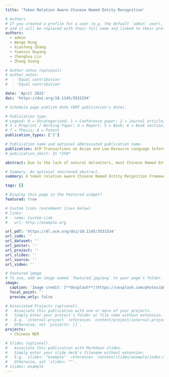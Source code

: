 ```yaml
---
title: 'Token Relation Aware Chinese Named Entity Recognition'

# Authors
# If you created a profile for a user (e.g. the default `admin` user), write the username (folder name) here
# and it will be replaced with their full name and linked to their profile.
authors:
  - admin
  - Wenge Rong
  - Xiaofeng Zhang
  - Yuanxin Ouyang
  - Chenghua Lin
  - Zhang Xiong

# Author notes (optional)
# author_notes:
#  - 'Equal contribution'
#  - 'Equal contribution'

date: 'April 2022'
doi: 'https://doi.org/10.1145/3531534'

# Schedule page publish date (NOT publication's date).

# Publication type.
# Legend: 0 = Uncategorized; 1 = Conference paper; 2 = Journal article;
# 3 = Preprint / Working Paper; 4 = Report; 5 = Book; 6 = Book section;
# 7 = Thesis; 8 = Patent
publication_types: ['2']

# Publication name and optional abbreviated publication name.
publication: ACM Transactions on Asian and Low-Resource Language Information Processing
# publication_short: In *ICW*

abstract: Due to the lack of natural delimiters, most Chinese Named Entity Recognition (NER) approaches are character-based and utilize an external lexicon to leverage the word-level information. Although they have achieved promising results, the latent words they introduced are still non-contextualized. In this paper, we investigate three relations, i.e, adjacent relation between characters, character co-occurrence relation between latent words, and dependency relation among tokens, to address this issue. Specifically, we first establish the local context for latent words and then propose a masked self-attention mechanism to incorporate such local contextual information. Besides, since introducing external knowledge such as lexicon and dependency relation inevitably brings in some noises, we propose a gated information controller to handle this problem. Extensive experimental results show that the proposed approach surpasses most similar methods on public datasets and demonstrates its promising potential.

# Summary. An optional shortened abstract.
summary: A token relation aware Chinese Named Entity Recgnition Framework.

tags: []

# Display this page in the Featured widget?
featured: true

# Custom links (uncomment lines below)
# links:
# - name: Custom Link
#   url: http://example.org

url_pdf: 'https://dl.acm.org/doi/10.1145/3531534'
url_code: ''
url_dataset: ''
url_poster: ''
url_project: ''
url_slides: ''
url_source: ''
url_video: ''

# Featured image
# To use, add an image named `featured.jpg/png` to your page's folder.
image:
  caption: 'Image credit: [**Unsplash**](https://unsplash.com/photos/pLCdAaMFLTE)'
  focal_point: ''
  preview_only: false

# Associated Projects (optional).
#   Associate this publication with one or more of your projects.
#   Simply enter your project's folder or file name without extension.
#   E.g. `internal-project` references `content/project/internal-project/index.md`.
#   Otherwise, set `projects: []`.
projects:
  - Chinese NER

# Slides (optional).
#   Associate this publication with Markdown slides.
#   Simply enter your slide deck's filename without extension.
#   E.g. `slides: "example"` references `content/slides/example/index.md`.
#   Otherwise, set `slides: ""`.
# slides: example
---
```


